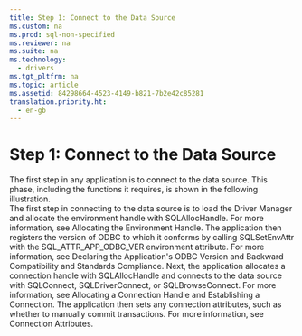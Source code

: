 ```yaml
---
title: Step 1: Connect to the Data Source
ms.custom: na
ms.prod: sql-non-specified
ms.reviewer: na
ms.suite: na
ms.technology: 
  - drivers
ms.tgt_pltfrm: na
ms.topic: article
ms.assetid: 84298664-4523-4149-b821-7b2e42c85281
translation.priority.ht: 
  - en-gb
---
```

# Step 1: Connect to the Data Source
<?xml version="1.0" encoding="utf-8"?>
<developerWalkthroughDocument xmlns="http://ddue.schemas.microsoft.com/authoring/2003/5" xmlns:xlink="http://www.w3.org/1999/xlink" xmlns:xsi="http://www.w3.org/2001/XMLSchema-instance" xsi:schemaLocation="http://ddue.schemas.microsoft.com/authoring/2003/5 http://dduestorage.blob.core.windows.net/ddueschema/developer.xsd">
  <introduction>
    <para>The first step in any application is to connect to the data source. This phase, including the functions it requires, is shown in the following illustration. </para>
    <mediaLink>
      <image xlink:href="db8dafd6-e37f-4adc-979a-bdcd56f14042" />
    </mediaLink>
  </introduction>
  <section>
    <content>
      <para>The first step in connecting to the data source is to load the Driver Manager and allocate the environment handle with <legacyBold>SQLAllocHandle</legacyBold>. For more information, see <legacyLink xlink:href="77b5d1d6-7eb7-428d-bf75-a5c5a325d25c">Allocating the Environment Handle</legacyLink>.</para>
      <para>The application then registers the version of ODBC to which it conforms by calling <legacyBold>SQLSetEnvAttr</legacyBold> with the SQL_ATTR_APP_ODBC_VER environment attribute. For more information, see <legacyLink xlink:href="083a1ef5-580a-4979-9cf3-50f4549a080a">Declaring the Application's ODBC Version</legacyLink> and <legacyLink xlink:href="b5eee7be-28ed-4467-8cf1-2205e2010a53">Backward Compatibility and Standards Compliance</legacyLink>.</para>
      <para>Next, the application allocates a connection handle with <legacyBold>SQLAllocHandle</legacyBold> and connects to the data source with <legacyBold>SQLConnect</legacyBold>, <legacyBold>SQLDriverConnect</legacyBold>, or <legacyBold>SQLBrowseConnect</legacyBold>. For more information, see <legacyLink xlink:href="c99a8159-7693-4f97-8dcf-401336550e77">Allocating a Connection Handle</legacyLink> and <legacyLink xlink:href="8e3c717e-35e3-47ef-b5d3-3a96eeb7b869">Establishing a Connection</legacyLink>.</para>
      <para>The application then sets any connection attributes, such as whether to manually commit transactions. For more information, see <legacyLink xlink:href="e6d03089-30a3-4627-a642-591ba0980894">Connection Attributes</legacyLink>.</para>
    </content>
  </section>
  <relatedTopics />
</developerWalkthroughDocument>
